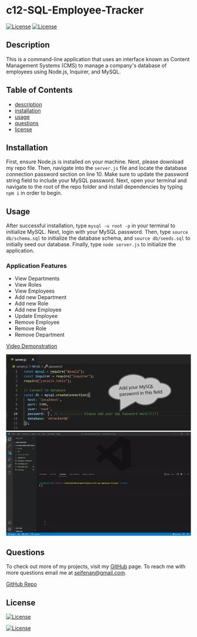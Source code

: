 
  # c12-SQL-Employee-Tracker  
  [![License](https://img.shields.io/badge/License-Apache_2.0-green.svg)](https://opensource.org/licenses/apache-2.0/)
  [![License](https://img.shields.io/badge/License-MIT-blue.svg)](https://opensource.org/licenses/mit/)

  ## Description  
  This is a command-line application that uses an interface known as Content Management Systems (CMS) to manage a company's database of employees using Node.js, Inquirer, and MySQL.

  ## Table of Contents 
  * [description](#description)
  * [installation](#installation)
  * [usage](#usage)
  * [questions](#questions)
  * [license](#license)
  
  ## Installation
  First, ensure Node.js is installed on your machine. Next, please download my repo file. Then, navigate into the `server.js` file and locate the database connection password section on line 10. Make sure to update the password string field to include your MySQL password. Next, open your terminal and navigate to the root of the repo folder and install dependencies by typing `npm i` in order to begin. 

  ## Usage 
  After successful installation, type `mysql -u root -p` in your terminal to initialize MySQL. Next, login with your MySQL password. Then, type `source db/schema.sql` to initialize the database schema, and `source db/seeds.sql` to initially seed our database. Finally, type `node server.js` to initialize the application.

  ### Application Features
  - View Departments
  - View Roles
  - View Employees
  - Add new Department
  - Add new Role
  - Add new Employee
  - Update Employee
  - Remove Employee
  - Remove Role
  - Remove Department

  [Video Demonstration](https://drive.google.com/file/d/1LsklopwsTss6mB0cRHaWTnrl8oIxvx7u/view?usp=sharing)

  <img src="./assets/mysql-pass.png">

  <img src="./assets/database-seed.gif">

  ## Questions
  To check out more of my projects, visit my [GitHub](https://github.com/seifenan) page.
  To reach me with more questions email me at seifenan@gmail.com. 

  [GitHub Repo](https://github.com/Seifenan/c12-sql-employee-tracker)

  ## License
  [![License](https://img.shields.io/badge/License-Apache_2.0-green.svg)](https://opensource.org/licenses/apache-2.0/)
  
  [![License](https://img.shields.io/badge/License-MIT-blue.svg)](https://opensource.org/licenses/mit/)
